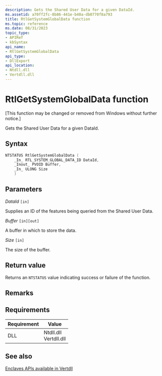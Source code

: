 ```yaml
---
description: Gets the Shared User Data for a given DataId.
ms.assetid: a70ff2fc-8b86-441e-b40a-db0770f8a793
title: RtlGetSystemGlobalData function
ms.topic: reference
ms.date: 08/31/2023
topic_type: 
- APIRef
- kbSyntax
api_name: 
- RtlGetSystemGlobalData
api_type: 
- DllExport
api_location: 
- Ntdll.dll
- Vertdll.dll
---
```


# RtlGetSystemGlobalData function

\[This function may be changed or removed from Windows without further notice.\]

Gets the Shared User Data for a given DataId.

## Syntax

```cpp
NTSTATUS RtlGetSystemGlobalData (
    _In_ RTL_SYSTEM_GLOBAL_DATA_ID DataId,
    _Inout_ PVOID Buffer,
    _In_ ULONG Size
    )
```

## Parameters

*DataId* `[in]`

Supplies an ID of the features being queried from the Shared User Data.

*Buffer* `[in][out]`

A buffer in which to store the data.

*Size* `[in]`

The size of the buffer.

## Return value

Returns an `NTSTATUS` value indicating success or failure of the function.

## Remarks

## Requirements

| Requirement | Value |
|----------------|-------------------------------------|
| DLL | Ntdll.dll<br>Vertdll.dll |

## See also

[Enclaves APIs available in Vertdll](../trusted-execution/enclaves-available-in-vertdll.md)

